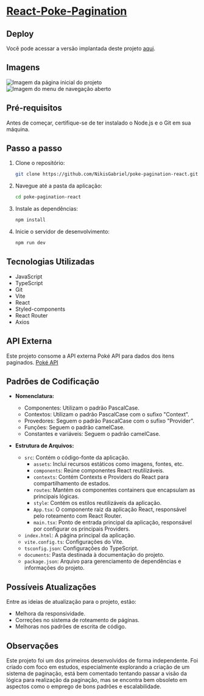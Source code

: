 # [React-Poke-Pagination](https://heroic-dieffenbachia-76f10f.netlify.app/)

## Deploy

Você pode acessar a versão implantada deste projeto [aqui](https://heroic-dieffenbachia-76f10f.netlify.app/).

## Imagens

![Imagem da página inicial do projeto](https://github.com/NikisGabriel/poke-pagination-react/tree/main/documents/poke-pagination-react)
![Imagem do menu de navegação aberto](https://github.com/NikisGabriel/poke-pagination-react/tree/main/documents/poke-pagination-react-menu.png)

## Pré-requisitos

Antes de começar, certifique-se de ter instalado o Node.js e o Git em sua máquina.

## Passo a passo

1. Clone o repositório:

   ```bash
   git clone https://github.com/NikisGabriel/poke-pagination-react.git
   ```

2. Navegue até a pasta da aplicação:

   ```bash
   cd poke-pagination-react
   ```

3. Instale as dependências:

   ```bash
   npm install
   ```

4. Inicie o servidor de desenvolvimento:

   ```bash
   npm run dev
   ```

## Tecnologias Utilizadas

- JavaScript
- TypeScript
- Git
- Vite
- React
- Styled-components
- React Router
- Axios

## API Externa

Este projeto consome a API externa Poké API para dados dos itens paginados. [Poké API ](https://pokeapi.co/)

## Padrões de Codificação

- **Nomenclatura:**

  - Componentes: Utilizam o padrão PascalCase.
  - Contextos: Utilizam o padrão PascalCase com o sufixo "Context".
  - Provedores: Seguem o padrão PascalCase com o sufixo "Provider".
  - Funções: Seguem o padrão camelCase.
  - Constantes e variáveis: Seguem o padrão camelCase.

- **Estrutura de Arquivos:**
  - `src`: Contém o código-fonte da aplicação.
    - `assets`: Inclui recursos estáticos como imagens, fontes, etc.
    - `components`: Reúne componentes React reutilizáveis.
    - `contexts`: Contém Contexts e Providers do React para compartilhamento de estados.
    - `routes`: Mantém os componentes containers que encapsulam as principais lógicas.
    - `style`: Contém os estilos reutilizáveis da aplicação.
    - `App.tsx`: O componente raiz da aplicação React, responsável pelo roteamento com React Router.
    - `main.tsx`: Ponto de entrada principal da aplicação, responsável por configurar os principais Providers.
  - `index.html`: A página principal da aplicação.
  - `vite.config.ts`: Configurações do Vite.
  - `tsconfig.json`: Configurações do TypeScript.
  - `documents`: Pasta destinada à documentação do projeto.
  - `package.json`: Arquivo para gerenciamento de dependências e informações do projeto.

## Possíveis Atualizações

Entre as ideias de atualização para o projeto, estão:

- Melhora da responsividade.
- Correções no sistema de roteamento de páginas.
- Melhoras nos padrões de escrita de código.

## Observações

Este projeto foi um dos primeiros desenvolvidos de forma independente. Foi criado com foco em estudos, especialmente explorando a criação de um sistema de paginação, está bem comentado tentando passar a visão da lógica para realização da paginação, mas se encontra bem obsoleto em aspectos como o emprego de bons padrões e escalabilidade.
